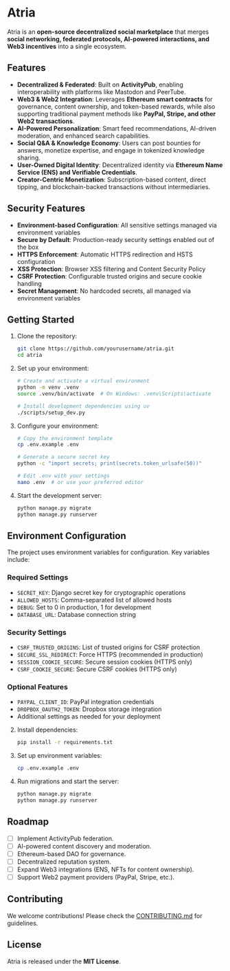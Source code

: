 # Atria

Atria is an **open-source decentralized social marketplace** that merges **social networking, federated protocols, AI-powered interactions, and Web3 incentives** into a single ecosystem.

## Features

-   **Decentralized & Federated**: Built on **ActivityPub**, enabling interoperability with platforms like Mastodon and PeerTube.
-   **Web3 & Web2 Integration**: Leverages **Ethereum smart contracts** for governance, content ownership, and token-based rewards, while also supporting traditional payment methods like **PayPal, Stripe, and other Web2 transactions**.
-   **AI-Powered Personalization**: Smart feed recommendations, AI-driven moderation, and enhanced search capabilities.
-   **Social Q&A & Knowledge Economy**: Users can post bounties for answers, monetize expertise, and engage in tokenized knowledge sharing.
-   **User-Owned Digital Identity**: Decentralized identity via **Ethereum Name Service (ENS) and Verifiable Credentials**.
-   **Creator-Centric Monetization**: Subscription-based content, direct tipping, and blockchain-backed transactions without intermediaries.

## Security Features

-   **Environment-based Configuration**: All sensitive settings managed via environment variables
-   **Secure by Default**: Production-ready security settings enabled out of the box
-   **HTTPS Enforcement**: Automatic HTTPS redirection and HSTS configuration
-   **XSS Protection**: Browser XSS filtering and Content Security Policy
-   **CSRF Protection**: Configurable trusted origins and secure cookie handling
-   **Secret Management**: No hardcoded secrets, all managed via environment variables

## Getting Started

1. Clone the repository:

    ```bash
    git clone https://github.com/yourusername/atria.git
    cd atria
    ```

2. Set up your environment:

    ```bash
    # Create and activate a virtual environment
    python -m venv .venv
    source .venv/bin/activate  # On Windows: .venv\Scripts\activate

    # Install development dependencies using uv
    ./scripts/setup_dev.py
    ```

3. Configure your environment:

    ```bash
    # Copy the environment template
    cp .env.example .env

    # Generate a secure secret key
    python -c "import secrets; print(secrets.token_urlsafe(50))"

    # Edit .env with your settings
    nano .env  # or use your preferred editor
    ```

4. Start the development server:
    ```bash
    python manage.py migrate
    python manage.py runserver
    ```

## Environment Configuration

The project uses environment variables for configuration. Key variables include:

### Required Settings

-   `SECRET_KEY`: Django secret key for cryptographic operations
-   `ALLOWED_HOSTS`: Comma-separated list of allowed hosts
-   `DEBUG`: Set to 0 in production, 1 for development
-   `DATABASE_URL`: Database connection string

### Security Settings

-   `CSRF_TRUSTED_ORIGINS`: List of trusted origins for CSRF protection
-   `SECURE_SSL_REDIRECT`: Force HTTPS (recommended in production)
-   `SESSION_COOKIE_SECURE`: Secure session cookies (HTTPS only)
-   `CSRF_COOKIE_SECURE`: Secure CSRF cookies (HTTPS only)

### Optional Features

-   `PAYPAL_CLIENT_ID`: PayPal integration credentials
-   `DROPBOX_OAUTH2_TOKEN`: Dropbox storage integration
-   Additional settings as needed for your deployment

2. Install dependencies:
    ```bash
    pip install -r requirements.txt
    ```
3. Set up environment variables:
    ```bash
    cp .env.example .env
    ```
4. Run migrations and start the server:
    ```bash
    python manage.py migrate
    python manage.py runserver
    ```

## Roadmap

-   [ ] Implement ActivityPub federation.
-   [ ] AI-powered content discovery and moderation.
-   [ ] Ethereum-based DAO for governance.
-   [ ] Decentralized reputation system.
-   [ ] Expand Web3 integrations (ENS, NFTs for content ownership).
-   [ ] Support Web2 payment providers (PayPal, Stripe, etc.).

## Contributing

We welcome contributions! Please check the [CONTRIBUTING.md](CONTRIBUTING.md) for guidelines.

## License

Atria is released under the **MIT License**.
